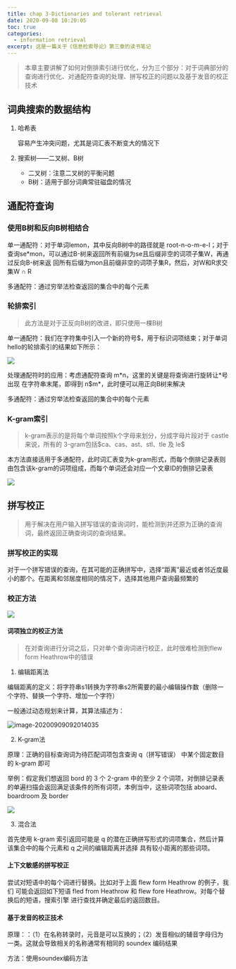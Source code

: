 ```yaml
---
title: chap 3-Dictionaries and tolerant retrieval
date: 2020-09-08 10:20:05
toc: true
categories:
  - information retrieval
excerpt: 这是一篇关于《信息检索导论》第三章的读书笔记
---
```


>   本章主要讲解了如何对倒排索引进行优化，分为三个部分：对于词典部分的查询进行优化、对通配符查询的处理、拼写校正的问题以及基于发音的校正技术

## 词典搜索的数据结构

1.  哈希表

    容易产生冲突问题，尤其是词汇表不断变大的情况下

2.  搜索树——二叉树、B树

    -   二叉树：注意二叉树的平衡问题
    -   B树：适用于部分词典常驻磁盘的情况

## 通配符查询

### 使用B树和反向B树相结合

单一通配符：对于单词lemon，其中反向B树中的路径就是 root-n-o-m-e-l；对于查询se*mon，可以通过B-树来返回所有前缀为se且后缀非空的词项子集W，再通过反向B-树来返 回所有后缀为mon且前缀非空的词项子集R，然后，对W和R求交集W ∩ R

多通配符：通过穷举法检查返回的集合中的每个元素



### 轮排索引

>   此方法是对于正反向B树的改进，即只使用一棵B树

单一通配符：我们在字符集中引入一个新的符号$，用于标识词项结束；对于单词hello的轮排索引的结果如下所示：

![](https://gitblog-1302688916.cos.ap-beijing.myqcloud.com/cs224n/202009/08/134111-733594.png)

处理通配符时的应用：考虑通配符查询 m\*n，这里的关键是将查询进行旋转让\*号出现 在字符串末尾，即得到 n$m\*，此时便可以用正向B树来解决

多通配符：通过穷举法检查返回的集合中的每个元素



### K-gram索引

>   k-gram表示的是将每个单词按照k个字母来划分，分成字母片段对于 castle 来说，所有的 3-gram包括\$ca、cas、ast、stl、tle 及 le\$

本方法直接适用于多通配符，此时词汇表变为k-gram形式，而每个倒排记录表则由包含该k-gram的词项组成，而每个单词还会对应一个文章ID的倒排记录表

![](https://gitblog-1302688916.cos.ap-beijing.myqcloud.com/cs224n/202009/08/135024-806429.png)



## 拼写校正

>   用于解决在用户输入拼写错误的查询词时，能检测到并还原为正确的查询词，最终返回正确查询词的查询结果。

### 拼写校正的实现

对于一个拼写错误的查询，在其可能的正确拼写中，选择“距离”最近或者邻近度最小的那个。在距离和邻居度相同的情况下，选择其他用户查询最频繁的



### 校正方法

![](https://gitblog-1302688916.cos.ap-beijing.myqcloud.com/cs224n/202009/09/090154-850966.png)

#### 词项独立的校正方法

>    在对查询进行分词之后，只对单个查询词进行校正，此时很难检测到flew form Heathrow中的错误

1.  编辑距离法

编辑距离的定义：将字符串s1转换为字符串s2所需要的最小编辑操作数（删除一个字符、替换一个字符、增加一个字符）

一般通过动态规划来计算，其算法描述为：

![image-20200909092014035](https://gitblog-1302688916.cos.ap-beijing.myqcloud.com/cs224n/202009/09/092015-24223.png)

2.  K-gram法

原理：正确的目标查询词为待匹配词项包含查询 q（拼写错误） 中某个固定数目的 k-gram 即可

举例：假定我们想返回 bord 的 3 个 2-gram 中的至少 2 个词项，对倒排记录表的单遍扫描会返回满足该条件的所有词项，本例当中，这些词项包括 aboard、boardroom 及 border

![](https://gitblog-1302688916.cos.ap-beijing.myqcloud.com/cs224n/202009/09/092938-723616.png)

3.  混合法

首先使用 k-gram 索引返回可能是 q 的潜在正确拼写形式的词项集合，然后计算该集合中的每个元素和 q 之间的编辑距离并选择 具有较小距离的那些词项。

#### 上下文敏感的拼写校正

尝试对短语中的每个词进行替换。比如对于上面 flew form Heathrow 的例子，我们 可能会返回如下短语 fled from Heathrow 和 flew fore Heathrow。对每个替换后的短语，搜索引擎 进行查找并确定最后的返回数目。

#### 基于发音的校正技术

原理：：（1）在名称转录时，元音是可以互换的；（2）发音相似的辅音字母归为一类。这就会导致相关的名称通常有相同的 soundex 编码结果

方法：使用soundex编码方法